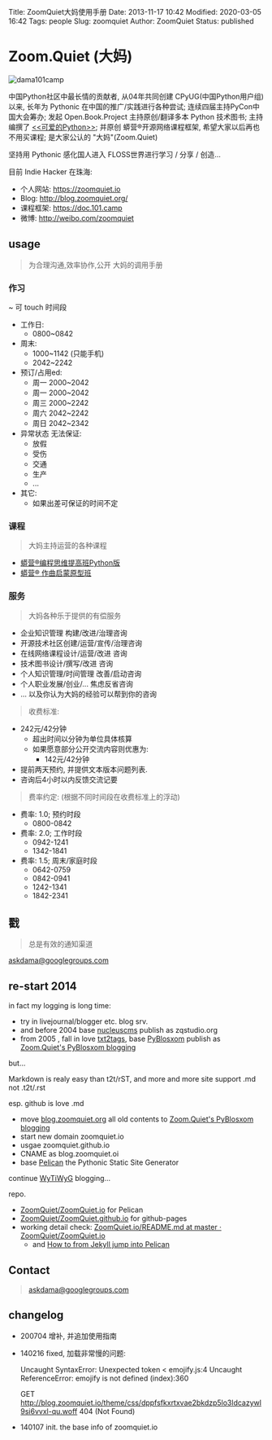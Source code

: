Title: ZoomQuiet大妈使用手册
Date: 2013-11-17 10:42
Modified: 2020-03-05 16:42
Tags: people
Slug: zoomquiet
Author: ZoomQuiet
Status: published

# Zoom.Quiet (大妈)

![dama101camp](http://ydlj.zoomquiet.top/ipic/2020-07-04-dama101camp-cube.png?imageView2/2/w/420)


中国Python社区中最长情的贡献者, 
从04年共同创建 CPyUG(中国Python用户组)以来,
长年为 Pythonic 在中国的推广/实践进行各种尝试;
连续四届主持PyCon中国大会筹办;
发起 Open.Book.Project 主持原创/翻译多本 Python 技术图书;
主持编撰了
[<<可爱的Python>>](http://book.douban.com/subject/3884108/);
并原创 蟒营®开源网络课程框架, 希望大家以后再也不用买课程;
是大家公认的 "大妈"(Zoom.Quiet)

坚持用 Pythonic 感化国人进入 FLOSS世界进行学习 / 分享 / 创造...



目前 Indie Hacker 在珠海:

- 个人网站: https://zoomquiet.io
- Blog: http://blog.zoomquiet.org/
- 课程框架: https://doc.101.camp
- 微博:  http://weibo.com/zoomquiet


## usage
> 为合理沟通,效率协作,公开 大妈的调用手册 

### 作习
~ 可 touch 时间段

- 工作日:
    + 0800~0842
- 周末:
    + 1000~1142 (只能手机)
    + 2042~2242
- 预订/占用ed:
    + 周一 2000~2042
    + 周一 2000~2042
    + 周三 2000~2242
    + 周六 2042~2242
    + 周日 2042~2342
- 异常状态 无法保证:
    + 放假
    + 受伤
    + 交通
    + 生产
    + ...
- 其它:
    + 如果出差可保证的时间不定


### 课程
> 大妈主持运营的各种课程

- [蟒营®编程思维提高班Python版](https://py.101.camp/)
- [蟒营® 作曲启蒙原型班](https://mu.101.camp/)


### 服务
> 大妈各种乐于提供的有偿服务


- 企业知识管理 构建/改进/治理咨询
- 开源技术社区创建/运营/宣传/治理咨询
- 在线网络课程设计/运营/改进 咨询
- 技术图书设计/撰写/改进 咨询
- 个人知识管理/时间管理 改善/启动咨询
- 个人职业发展/创业/... 焦虑反省咨询
- ... 以及你认为大妈的经验可以帮到你的咨询 

> 收费标准:

- 242元/42分钟
    + 超出时间以分钟为单位具体核算
    + 如果愿意部分公开交流内容则优惠为:
        * 142元/42分钟
- 提前两天预约, 并提供文本版本问题列表.
- 咨询后4小时以内反馈交流记要

> 费率约定:
(根据不同时间段在收费标准上的浮动)

- 费率: 1.0; 预约时段
    + 0800-0842
- 费率: 2.0; 工作时段
    + 0942-1241
    + 1342-1841
- 费率: 1.5; 周末/家庭时段
    + 0642-0759
    + 0842-0941
    + 1242-1341
    + 1842-2341



## 戳
> 总是有效的通知渠道

askdama@googlegroups.com


## re-start 2014

in fact my logging is long time:

- try in livejournal/blogger etc. blog srv.
- and before 2004 base [nucleuscms](http://nucleuscms.org) publish as zqstudio.org
- from 2005 , fall in love [txt2tags](http://txt2tags.org/), base [PyBlosxom](http://pyblosxom.bluesock.org/) publish as [Zoom.Quiet's PyBlosxom blogging](http://blog.zoomquiet.org/pyblosxom/)

but...

Markdown is realy easy than t2t/rST,
and more and more site support .md not .t2t/.rst

esp. github is love .md


- move [blog.zoomquiet.org](http://blog.zoomquiet.org/pyblosxom/) all old contents to [Zoom.Quiet's PyBlosxom blogging](https://org.zoomquiet.io/pyblosxom/)
- start new domain zoomquiet.io
- usgae zoomquiet.github.io
- CNAME as blog.zoomquiet.oi
- base [Pelican](http://getpelican.com/) the Pythonic Static Site Generator

continue [WyTiWyG](http://wiki.woodpecker.org.cn/moin/WyTiWyG) blogging...


repo.

- [ZoomQuiet/ZoomQuiet.io](https://github.com/ZoomQuiet/ZoomQuiet.io) for Pelican
- [ZoomQuiet/ZoomQuiet.github.io](https://github.com/ZoomQuiet/ZoomQuiet.github.io) for github-pages
- working detail check: [ZoomQuiet.io/README.md at master · ZoomQuiet/ZoomQuiet.io](https://github.com/ZoomQuiet/ZoomQuiet.io/blob/master/README.md)
    - and [How to from Jekyll jump into Pelican](http://qpython-android.github.io/chaos/jekyll-to-pelican.html)
    

## Contact

>  askdama@googlegroups.com

## changelog

- 200704 增补, 并追加使用指南
- 140216 fixed, 加载非常慢的问题:

    Uncaught SyntaxError: Unexpected token < emojify.js:4
    Uncaught ReferenceError: emojify is not defined (index):360

    GET http://blog.zoomquiet.io/theme/css/dppfsfkxrtxvae2bkdzp5lo3ldcazywl9si6vvxl-qu.woff 404 (Not Found) 


- 140107 init. the base info of zoomquiet.io
